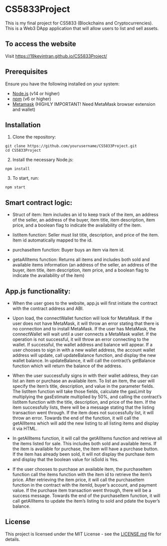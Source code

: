 # CS5833Project

This is my final project for CS5833 (Blockchains and Cryptocurrencies). This is a Web3 DApp application that will allow users to list and sell assets. 

## To access the website

Visit https://19kevintran.github.io/CS5833Project/

## Prerequisites

Ensure you have the following installed on your system:

- [Node.js](https://nodejs.org/) (v14 or higher)
- [npm](https://www.npmjs.com/) (v6 or higher)
- [Metamask](https://metamask.io/download/) (HIGHLY IMPORTANT! Need MetaMask browser extension and wallet)


## Installation

1. Clone the repository:

```
git clone https://github.com/yourusername/CS5833Project.git
cd CS5833Project
```

2. Install the necessary Node.js:

```
npm install
```

3. To start, run:

```
npm start
```

## Smart contract logic: 
- Struct of item: Item includes an id to keep track of the item, an address of the seller, an address of the buyer, item title, item description, item price, and a boolean flag to indicate the availability of the item.

- listItem function: Seller must list title, description, and price of the item. Item id automatically mapped to the id.

- purchaseItem function: Buyer buys an item via item id.

- getaAllItems function: Returns all items and includes both sold and available items information (an address of the seller, an address of the buyer, item title, item description, item price, and a boolean flag to indicate the availability of the item)


## App.js functionality: 
- When the user goes to the website, app.js will first initiate the contract with the contract address and ABI. 

- Upon load, the connectWallet function will look for MetaMask. If the user does not have MetaMask, it will throw an error stating that there is no connection and to install MetaMask. If the user has MetaMask, the connectWallet will wait until a user connects a MetaMask wallet. If the operation is not successful, it will throw an error connecting to the wallet. If successful, the wallet address and balance will appear. If a user chooses to sign in with a new wallet address, the account wallet address will update, call updateBalance function, and display the new wallet balance. In updateBalance, it will call the contract’s getBalance function which will return the balance of the address. 

- When the user successfully signs in with their wallet address, they can list an item or purchase an available item. To list an item, the user will specify the item’s title, description, and value in the parameter fields. The listItem function will take those fields, calculate the gasLimit by multiplying the gasEstimate multiplied by 50%, and calling the contract’s listItem function with the title, description, and price of the item. If the item successfully lists, there will be a message stating that the listing transaction went through. If the item does not successfully list, it will throw an error. Towards the end of the function, it will call the getAllItems which will add the new listing to all listing items and display it via HTML.  

- In getAllItems function, it will call the getAllItems function and retrieve all the items listed for sale. This includes both sold and available items. If the item is available for purchase, the item will have a purchase button. If the item has already been sold, it will not display the purchase item and display that the boolean value for isSold is Yes. 

- If the user chooses to purchase an available item, the purchaseItem function call the items function with the item id to retrieve the item’s price. After retrieving the item price, it will call the purchaseItem function in the contract with the itemId, buyer’s account, and payment value. If the purchase item transaction went through, there will be a success message. Towards the end of the purchaseItem function, it will call getAllItems to update the item’s listing to sold and pdate the buyer’s balance.

## License

This project is licensed under the MIT License - see the [LICENSE.md](LICENSE.md) file for details.